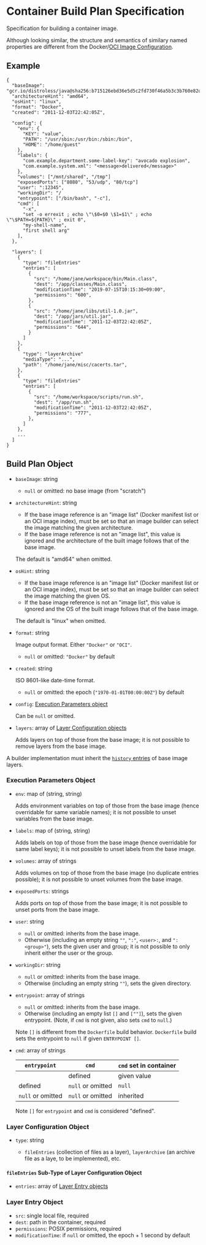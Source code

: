 # Container Build Plan Specification

Specification for building a container image.

Although looking similar, the structure and semantics of similary named properties are different from the Docker/[OCI Image Configuration](https://github.com/opencontainers/image-spec/blob/master/config.md).

## Example

```
{
  "baseImage": "gcr.io/distroless/java@sha256:b715126ebd36e5d5c2fd730f46a5b3c3b760e82dc18dffff7f5498d0151137c9",
  "architectureHint": "amd64",
  "osHint": "linux",
  "format": "Docker",
  "created": "2011-12-03T22:42:05Z",

  "config": {
    "env": {
      "KEY": "value",
      "PATH": "/usr/sbin:/usr/bin:/sbin:/bin",
      "HOME": "/home/guest"
    },
    "labels": {
      "com.example.department.some-label-key": "avocado explosion",
      "com.example.system.xml": "<message>delivered</message>"
    },
    "volumes": ["/mnt/shared", "/tmp"]
    "exposedPorts": ["8080", "53/udp", "80/tcp"]
    "user": ":12345",
    "workingDir": "/
    "entrypoint": ["/bin/bash", "-c"],
    "cmd": [
      "-x",
      "set -o errexit ; echo \"\$0=$0 \$1=$1\" ; echo \"\$PATH=${PATH}\" ; exit 0",
      "my-shell-name",
      "first shell arg"
    ],
  },

  "layers": [
    {
      "type": "fileEntries"
      "entries": [
        {
          "src": "/home/jane/workspace/bin/Main.class",
          "dest": "/app/classes/Main.class",
          "modificationTime": "2019-07-15T10:15:30+09:00",
          "permissions": "600",
        },
        {
          "src": "/home/jane/libs/util-1.0.jar",
          "dest": "/app/jars/util.jar",
          "modificationTime": "2011-12-03T22:42:05Z",
          "permissions": "644",
        }
      ]
    },
    {
      "type": "layerArchive"
      "mediaType": "...",
      "path": "/home/jane/misc/cacerts.tar",
    },
    {
      "type": "fileEntries"
      "entries": [
        {
          "src": "/home/workspace/scripts/run.sh",
          "dest": "/app/run.sh",
          "modificationTime": "2011-12-03T22:42:05Z",
          "permissions": "777",
        },
      ]
    },
    ...
  ]
}
```

## Build Plan Object

* `baseImage`: string

   - `null` or omitted: no base image (from "scratch")

* `architectureHint`: string

   - If the base image reference is an "image list" (Docker manifest list or an OCI image index), must be set so that an image builder can select the image matching the given architecture.
   - If the base image reference is not an "image list", this value is ignored and the architecture of the built image follows that of the base image.

   The default is "amd64" when omitted.

* `osHint`: string

   - If the base image reference is an "image list" (Docker manifest list or an OCI image index), must be set so that an image builder can select the image matching the given OS.
   - If the base image reference is not an "image list", this value is ignored and the OS of the built image follows that of the base image.

   The default is "linux" when omitted.

* `format`: string

   Image output format. Either `"Docker"` or `"OCI"`.

   - `null` or omitted: `"Docker"` by default

* `created`: string

   ISO 8601-like date-time format.

   - `null` or omitted: the epoch (`"1970-01-01T00:00:00Z"`) by default

* `config`: [Execution Parameters object](#execution-parameters-object)

   Can be `null` or omitted.

* `layers`: array of [Layer Configuration objects](#layer-configuration-object)

   Adds layers on top of those from the base image; it is not possible to remove layers from the base image.

A builder implementation must inherit the [`history` entries](https://github.com/opencontainers/image-spec/blob/master/config.md) of base image layers.

### Execution Parameters Object

* `env`: map of (string, string)

   Adds environment variables on top of those from the base image (hence overridable for same variable names); it is not possible to unset variables from the base image.

* `labels`: map of (string, string)

   Adds labels on top of those from the base image (hence overridable for same label keys); it is not possible to unset labels from the base image.

* `volumes`: array of strings

   Adds volumes on top of those from the base image (no duplicate entries possible); it is not possible to unset volumes from the base image.

* `exposedPorts`: strings

   Adds ports on top of those from the base image; it is not possible to unset ports from the base image.

* `user`: string

   - `null` or omitted: inherits from the base image.
   - Otherwise (including an empty string `""`, `":"`, `<user>:`, and `":<group>"`), sets the given user and group; it is not possible to only inherit either the user or the group.

* `workingDir`: string

   - `null` or omitted: inherits from the base image.
   - Otherwise (including an empty string `""`), sets the given directory.

* `entrypoint`: array of strings

   - `null` or omitted: inherits from the base image.
   - Otherwise (including an empty list `[]` and `[""]`), sets the given entrypoint. (Note, if `cmd` is not given, also sets `cmd` to `null`.)
 
   Note `[]` is different from the `Dockerfile` build behavior. `Dockerfile` build sets the entrypoint to `null` if given `ENTRYPOINT []`.

* `cmd`: array of strings

   | `entrypoint`      | `cmd`             | `cmd` set in container |
   |-------------------|-------------------|------------------------|
   |                   | defined           | given value            |
   | defined           | `null` or omitted | `null`                 |
   | `null` or omitted | `null` or omitted | inherited              |

   Note `[]` for `entrypoint` and `cmd` is considered "defined".

### Layer Configuration Object

* `type`: string

   - `fileEntries` (collection of files as a layer), `layerArchive` (an archive file as a laye, to be implemented), etc.

#### `fileEntries` Sub-Type of Layer Configuration Object

* `entries`: array of [Layer Entry objects](#layer-entry-object)

### Layer Entry Object

* `src`: single local file, required
* `dest`: path in the container, required
* `permissions`: POSIX permissions, required
* `modificationTime`: if `null` or omitted, the epoch + 1 second by default
